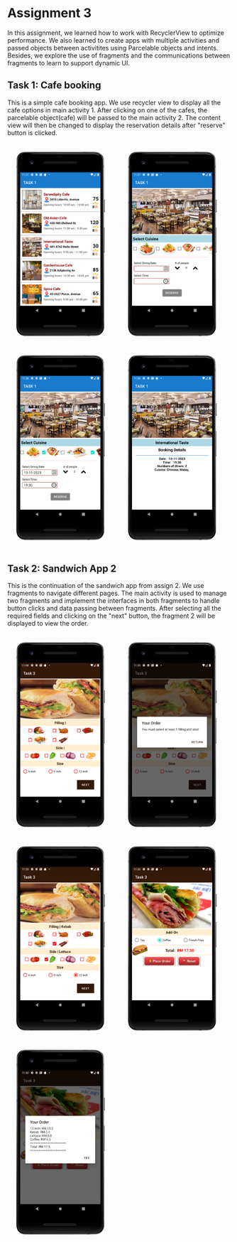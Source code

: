 # Assignment 3

In this assignment, we learned how to work with RecyclerView to optimize performance.  We also learned to create apps with multiple activities and passed objects between activitites using Parcelable objects and intents. Besides, we explore the use of fragments and the communications between fragments to learn to support dynamic UI.

## Task 1: Cafe booking

This is a simple cafe booking app. We use recycler view to display all the cafe options in main activity 1. After clicking on one of the cafes, the parcelable object(cafe) will be passed to the main activity 2. The content view will then be changed to display the reservation details after "reserve" button is clicked. 

<div>
    <img src="images/image.png" width="200" height="auto" style="margin: 10px; padding: 10px;">
    &nbsp;
    <img src="images/image-1.png" width="200" height="auto" style="margin: 10px; padding: 10px;">
    &nbsp;
    <img src="images/image-2.png" width="200" height="auto" style="margin: 10px; padding: 10px;">
    &nbsp;
    <img src="images/image-3.png" width="200" height="auto" style="margin: 10px; padding: 10px;">
</div>

## Task 2: Sandwich App 2

This is the continuation of the sandwich app from assign 2. We use fragments to navigate different pages. The main activity is used to manage two fragments and implement the interfaces in both fragments to handle button clicks and data passing between fragments. After selecting all the required fields and clicking on the "next" button, the fragment 2 will be displayed to view the order. 

<div>
    <img src="images/image-4.png" width="200" height="auto" style="margin: 10px; padding: 10px;">
    &nbsp;
    <img src="images/image-5.png" width="200" height="auto" style="margin: 10px; padding: 10px;">
    &nbsp;
    <img src="images/image-6.png" width="200" height="auto" style="margin: 10px; padding: 10px;">
    &nbsp;
    <img src="images/image-7.png" width="200" height="auto" style="margin: 10px; padding: 10px;">
    &nbsp;
    <img src="images/image-8.png" width="200" height="auto" style="margin: 10px; padding: 10px;">
</div>